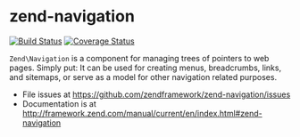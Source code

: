 # zend-navigation

[![Build Status](https://secure.travis-ci.org/zendframework/zend-navigation.svg?branch=master)](https://secure.travis-ci.org/zendframework/zend-navigation)
[![Coverage Status](https://coveralls.io/repos/zendframework/zend-navigation/badge.svg?branch=master)](https://coveralls.io/r/zendframework/zend-navigation)

`Zend\Navigation` is a component for managing trees of pointers to web pages.
Simply put: It can be used for creating menus, breadcrumbs, links, and sitemaps,
or serve as a model for other navigation related purposes.


- File issues at https://github.com/zendframework/zend-navigation/issues
- Documentation is at http://framework.zend.com/manual/current/en/index.html#zend-navigation
